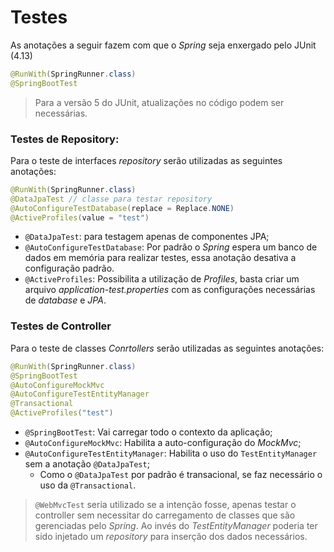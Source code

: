 # Testes
As anotações a seguir fazem com que o *Spring* seja enxergado pelo JUnit (4.13)
```java
@RunWith(SpringRunner.class)
@SpringBootTest
```
> Para a versão 5 do JUnit, atualizações no código podem ser necessárias.

### Testes de Repository:
Para o teste de interfaces *repository* serão utilizadas as seguintes anotações:
```java
@RunWith(SpringRunner.class)
@DataJpaTest // classe para testar repository
@AutoConfigureTestDatabase(replace = Replace.NONE)
@ActiveProfiles(value = "test")
```
* `@DataJpaTest`: para testagem apenas de componentes JPA;
* `@AutoConfigureTestDatabase`: Por padrão o *Spring* espera um banco de dados em memória para realizar testes, essa anotação desativa a configuração padrão.
* `@ActiveProfiles`: Possibilita a utilização de *Profiles*, basta criar um arquivo *application-test.properties* com as configurações necessárias de *database* e *JPA*.

### Testes de Controller
Para o teste de classes *Conrtollers* serão utilizadas as seguintes anotações:
```java
@RunWith(SpringRunner.class)
@SpringBootTest
@AutoConfigureMockMvc
@AutoConfigureTestEntityManager
@Transactional
@ActiveProfiles("test")
```
* `@SpringBootTest`: Vai carregar todo o contexto da aplicação;
* `@AutoConfigureMockMvc`: Habilita a auto-configuração do *MockMvc*;
* `@AutoConfigureTestEntityManager`: Habilita o uso do `TestEntityManager` sem a anotação `@DataJpaTest`;
	* Como o `@DataJpaTest` por padrão é transacional, se faz necessário o uso da `@Transactional`.
> `@WebMvcTest` seria utilizado se a intenção fosse, apenas testar o controller sem necessitar do carregamento de classes que são gerenciadas pelo *Spring*.
> Ao invés do *TestEntityManager* poderia ter sido injetado um *repository* para inserção dos dados necessários.